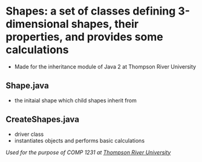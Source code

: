 # Shapes: a set of classes defining 3-dimensional shapes, their properties, and provides some calculations
* Made for the inheritance module of Java 2 at Thompson River University

## Shape.java
* the initaial shape which child shapes inherit from 

## CreateShapes.java
* driver class
* instantiates objects and performs basic calculations

*Used for the purpose of COMP 1231 at [Thompson River University](https://www.tru.ca/)*
